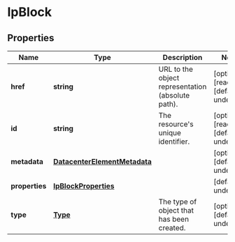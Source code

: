 # IpBlock

## Properties
| Name | Type | Description | Notes |
| ------------ | ------------- | ------------- | ------------- |
| **href** | **string** | URL to the object representation (absolute path). | [optional] [readonly] [default to undefined] |
| **id** | **string** | The resource\'s unique identifier. | [optional] [readonly] [default to undefined] |
| **metadata** | [**DatacenterElementMetadata**](DatacenterElementMetadata.md) |  | [optional] [default to undefined] |
| **properties** | [**IpBlockProperties**](IpBlockProperties.md) |  | [default to undefined] |
| **type** | [**Type**](Type.md) | The type of object that has been created. | [optional] [default to undefined] |


